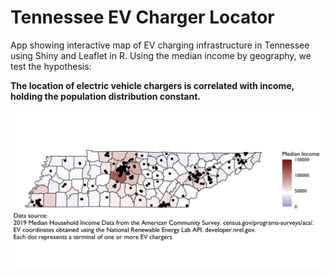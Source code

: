 # Tennessee EV Charger Locator

App showing interactive map of EV charging infrastructure in Tennessee using Shiny and Leaflet in R. Using the median income by geography, we test the hypothesis:

**The location of electric vehicle chargers is correlated with income, holding the population distribution constant.**


![Tennessee Charging Infrastructure](output/tn_ev_charger_locations_income_2019.png)



